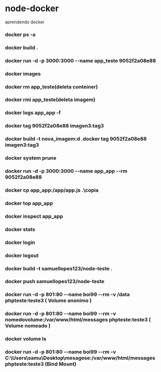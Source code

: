 # node-docker
aprendendo docker


### docker ps -a
### docker build .
### docker run -d -p 3000:3000 --name app_teste 9052f2a08e88
### docker images
### docker rm app_teste(deleta conteiner)
### docker rmi app_teste(deleta imagem)
### docker logs app_app -f
### docker tag 9052f2a08e88 imagen3:tag3
### docker build -t nova_imagem:d .docker tag 9052f2a08e88 imagen3:tag3
### docker system prune
### docker run -d -p 3000:3000 --name app_app --rm 9052f2a08e88
### docker cp app_app:/app/app.js .\copia
### docker top app_app
### docker inspect app_app
### docker stats
### docker login
### docker logout
### docker build -t samuellopes123/node-teste .
### docker push samuellopes123/node-teste
### docker run -d -p 801:80 --name boi99 --rm -v /data phpteste:teste3 ( Volume anonimo )
### docker run -d -p 801:80 --name boi99 --rm -v nomedovolume:/var/www/html/messages phpteste:teste3 ( Volume nomeado )
### docker volume ls
### docker run -d -p 801:80 --name boi99 --rm -v C:\Users\samu\Desktop\mesagese:/var/www/html/messages phpteste:teste3 (Bind Mount)